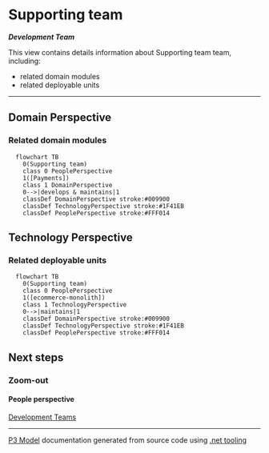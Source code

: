 ﻿
# Supporting team

***Development Team***  

This view contains details information about Supporting team team, including:
- related domain modules
- related deployable units  

---



## Domain Perspective


### Related domain modules

```mermaid
  flowchart TB
    0(Supporting team)
    class 0 PeoplePerspective
    1([Payments])
    class 1 DomainPerspective
    0-->|develops & maintains|1
    classDef DomainPerspective stroke:#009900
    classDef TechnologyPerspective stroke:#1F41EB
    classDef PeoplePerspective stroke:#FFF014
```

## Technology Perspective


### Related deployable units

```mermaid
  flowchart TB
    0(Supporting team)
    class 0 PeoplePerspective
    1([ecommerce-monolith])
    class 1 TechnologyPerspective
    0-->|maintains|1
    classDef DomainPerspective stroke:#009900
    classDef TechnologyPerspective stroke:#1F41EB
    classDef PeoplePerspective stroke:#FFF014
```

## Next steps


### Zoom-out


#### People perspective

[Development Teams](DevelopmentTeams.md)  

---

[P3 Model](https://github.com/P3-model/P3-model) documentation generated from source code using [.net tooling](https://github.com/P3-model/P3-model-dotnet)